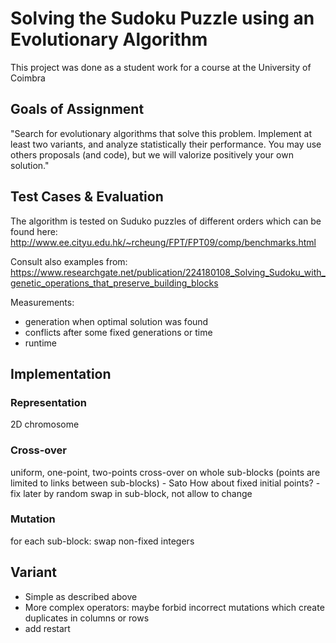 # Solving the Sudoku Puzzle using an Evolutionary Algorithm

This project was done as a student work for a course at the University of Coimbra


## Goals of Assignment

"Search for evolutionary algorithms that solve this problem. Implement at least two variants, and analyze statistically their performance. You may use others proposals (and code), but we will valorize positively your own solution."


## Test Cases & Evaluation

The algorithm is tested on Suduko puzzles of different orders which can be found here:
http://www.ee.cityu.edu.hk/~rcheung/FPT/FPT09/comp/benchmarks.html

Consult also examples from:
https://www.researchgate.net/publication/224180108_Solving_Sudoku_with_genetic_operations_that_preserve_building_blocks

Measurements:
- generation when optimal solution was found
- conflicts after some fixed generations or time
- runtime


## Implementation

### Representation
2D chromosome

### Cross-over
uniform, one-point, two-points cross-over on whole sub-blocks (points are limited to links between sub-blocks) - Sato
How about fixed initial points? - fix later by random swap in sub-block, not allow to change

### Mutation
for each sub-block: swap non-fixed integers


## Variant
- Simple as described above
- More complex operators: maybe forbid incorrect mutations which create duplicates in columns or rows
- add restart